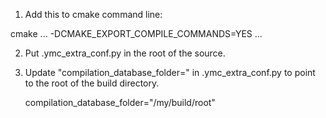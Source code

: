 1. Add this to cmake command line:

  cmake ... -DCMAKE_EXPORT_COMPILE_COMMANDS=YES ...
  
2. Put .ymc_extra_conf.py in the root of the source.
  
3. Update "compilation_database_folder=" in .ymc_extra_conf.py to point to the root of the build directory.
   
   compilation_database_folder="/my/build/root"
